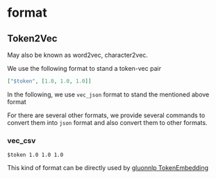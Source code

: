 # format

## Token2Vec

May also be known as word2vec, character2vec.

We use the following format to stand a token-vec pair

```json
["$token", [1.0, 1.0, 1.0]]
```

In the following, we use `vec_json` format to stand the mentioned above format

For there are several other formats, we provide several commands to convert them into `json` format
and also convert them to other formats.


### vec_csv

```text
$token 1.0 1.0 1.0
```

This kind of format can be directly used by [gluonnlp TokenEmbedding](https://gluon-nlp.mxnet.io/api/modules/embedding.html?highlight=tokenembedding#gluonnlp.embedding.TokenEmbedding.from_file)
 